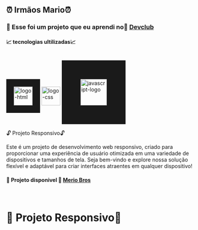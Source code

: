 <h1 aling="center">
<h2> ⏰ Irmãos Mario⏰</h2>
</h1>
<h3>📌 Esse foi um projeto que eu aprendi no📌 <a href="https://rodolfomori.com.br/devclub/">Devclub</a></h3>
<h4>📈 tecnologias ultilizadas📈 </h4>
<br>
 <img aling="left" width="50px" border="20px" src="https://img.shields.io/badge/HTML5-E34F26?style=for-the-badge&logo=html5&logoColor=white" alt="logo-html" />
 <img aling="left" width="50px"src="https://img.shields.io/badge/CSS3-1572B6?style=for-the-badge&logo=css3&logoColor=white" alt="logo-css" />
 <img aling="[left" width="70px" heigth="20px" border="50px" src="https://img.shields.io/badge/JavaScript-323330?style=for-the-badge&logo=javascript&logoColor=F7DF1E](https://img.shields.io/badge/JavaScript-F7DF1E?style=for-the-badge&logo=javascript&logoColor=black)" alt="javascript-logo"/>
 
 <p>🔓 Projeto Responsivo🔓 

Este é um projeto de desenvolvimento web responsivo, criado para proporcionar uma experiência de usuário otimizada em uma variedade de dispositivos e tamanhos de tela. Seja bem-vindo e explore nossa solução flexível e adaptável para criar interfaces atraentes em qualquer dispositivo!
<p/>
 <h4>🚀  Projeto disponivel 🚀 <a href="https://irmaomarios.netlify.app"✏️ >Merio Bros</a></h4>

<img src="" alt=""/>
 <br>
 <br>
 <h1>🚀 Projeto Responsivo🚀 <h1>
<img src="" alt=""/>
